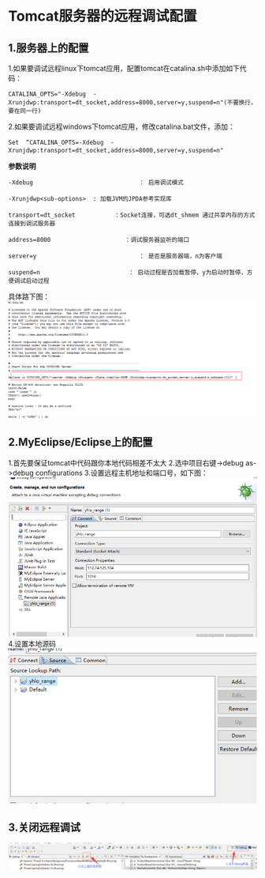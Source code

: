 # Tomcat服务器的远程调试配置

## 1.服务器上的配置

1.如果要调试远程linux下tomcat应用，配置tomcat在catalina.sh中添加如下代码：

```
CATALINA_OPTS="-Xdebug  -Xrunjdwp:transport=dt_socket,address=8000,server=y,suspend=n"(不要换行，要在同一行)
```

2.如果要调试远程windows下tomcat应用，修改catalina.bat文件，添加：

```
Set  “CATALINA_OPTS=-Xdebug  -Xrunjdwp:transport=dt_socket,address=8000,server=y,suspend=n"
```

**参数说明**

```
-Xdebug                              ： 启用调试模式

-Xrunjdwp<sub-options>  : 加载JVM的JPDA参考实现库

transport=dt_socket           ：Socket连接，可选dt_shmem 通过共享内存的方式连接到调试服务器

address=8000                     ：调试服务器监听的端口

server=y                             ： 是否是服务器端，n为客户端

suspend=n                         ： 启动过程是否加载暂停，y为启动时暂停，方便调试启动过程
```

具体路下图：
![](/图片/tomcat调试设置/tomcat调试设置.png)



## 2.MyEclipse/Eclipse上的配置
1.首先要保证tomcat中代码跟你本地代码相差不太大
2.选中项目右键->debug as->debug configurations
3.设置远程主机地址和端口号，如下图：
![](/图片/tomcat调试设置/debug—setting.png)
4.设置本地源码
![](/图片/tomcat调试设置/setting.png)

## 3.关闭远程调试
![](/图片/tomcat调试设置/debug.png)


